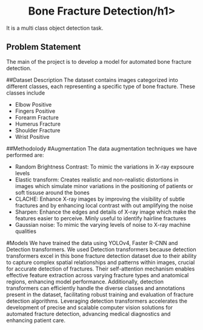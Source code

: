 <center><h1>Bone Fracture Detection/h1></center>

It is a multi class object detection task.

## Problem Statement
The main of the project is to develop a model for automated bone fracture detection.

##Dataset Description
The dataset contains images categorized into different classes, each representing a specific type of bone fracture. These classes include
* Elbow Positive
* Fingers Positive
* Forearm Fracture
* Humerus Fracture
* Shoulder Fracture
* Wrist Positive

##Methodolody
#Augmentation
The data augmentation techniques we have performed are:
* Random Brightness Contrast: To mimic the variations in X-ray expsoure levels
* Elastic transform: Creates realistic and non-realistic distortions in images which simulate minor variations in the positioning of patients or soft tissuse around the bones
* CLACHE: Enhance X-ray images by improving the visibility of subtle fractures and by enhancing local contrast with out amplifying the noise
* Sharpen: Enhance the edges and details of X-ray image which make the features easier to perceive. Minly useful to identify hairline fractures
* Gaussian noise: To mimic the varying levels of noise to X-ray machine qualities

#Models
We have trained the data using YOLOv4, Faster R-CNN and Detection transformers. We used Detection transformers because detection transformers excel in this bone fracture detection dataset due to their ability to capture complex spatial relationships and patterns within images, crucial for accurate detection of fractures. Their self-attention mechanism enables effective feature extraction across varying fracture types and anatomical regions, enhancing model performance. Additionally, detection transformers can efficiently handle the diverse classes and annotations present in the dataset, facilitating robust training and evaluation of fracture detection algorithms. Leveraging detection transformers accelerates the development of precise and scalable computer vision solutions for automated fracture detection, advancing medical diagnostics and enhancing patient care.
